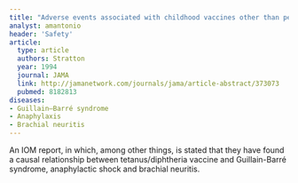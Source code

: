 ```yaml
---
title: "Adverse events associated with childhood vaccines other than pertussis and rubella"
analyst: amantonio
header: 'Safety'
article:
  type: article
  authors: Stratton
  year: 1994
  journal: JAMA
  link: http://jamanetwork.com/journals/jama/article-abstract/373073
  pubmed: 8182813
diseases:
- Guillain–Barré syndrome
- Anaphylaxis
- Brachial neuritis
---
```


An IOM report, in which, among other things, is stated that they have found a causal relationship between tetanus/diphtheria vaccine and Guillain-Barré syndrome, anaphylactic shock and brachial neuritis.
